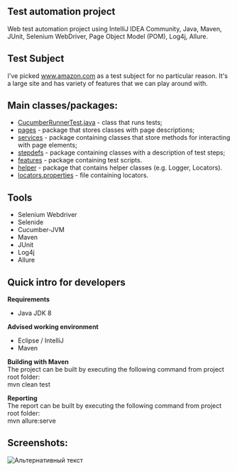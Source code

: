 ## 
## Test automation project<br/>
Web test automation project using IntelliJ IDEA Community, Java, 
Maven, JUnit, Selenium WebDriver, Page Object Model (POM), Log4j, Allure.

## 
## Test Subject<br/>
I've picked www.amazon.com as a test subject for no particular reason. 
It's a large site and has variety of features that we can play around with.

##
## Main classes/packages:
 * [СucumberRunnerTest.java](src/test/java/runner/CucumberRunnerTest.java) - class that runs tests;
 * [pages](src/main/java/pages) - package that stores classes with page descriptions;
 * [services](src/main/java/services) - package containing classes that store methods for interacting with page elements;
 * [stepdefs](src/test/java/stepdefs) - package containing classes with a description of test steps;
 * [features](src/test/resources/features) - package containing test scripts.
 * [helper](src/main/java/helper) -  package that contains helper classes (e.g. Logger, Locators).
 * [locators.properties](src/test/resources/locators.properties) -  file containing locators.
 
##
## Tools
 * Selenium Webdriver
 * Selenide
 * Cucumber-JVM
 * Maven
 * JUnit
 * Log4j
 * Allure

##
## Quick intro for developers
**Requirements**
* Java JDK 8

**Advised working environment**
* Eclipse / IntelliJ
* Maven

**Building with Maven**<br/>
The project can be built by executing the following command from project root folder:
<br/>mvn clean test

**Reporting**<br/>
The report can be built by executing the following command from project root folder:
<br/>mvn allure:serve

##
## Screenshots:

![Альтернативный текст](images/AllureReport.png)